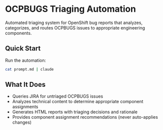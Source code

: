 # OCPBUGS Triaging Automation

Automated triaging system for OpenShift bug reports that analyzes, categorizes, and routes OCPBUGS issues to appropriate engineering components.

## Quick Start

Run the automation:
```bash
cat prompt.md | claude
```

## What It Does

- Queries JIRA for untriaged OCPBUGS issues
- Analyzes technical content to determine appropriate component assignments
- Generates HTML reports with triaging decisions and rationale
- Provides component assignment recommendations (never auto-applies changes)